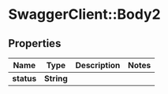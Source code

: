 # SwaggerClient::Body2

## Properties
Name | Type | Description | Notes
------------ | ------------- | ------------- | -------------
**status** | **String** |  | 


